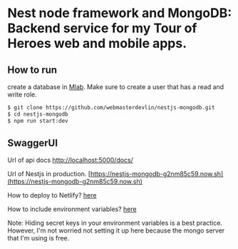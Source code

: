 # Nest node framework and MongoDB: Backend service for my Tour of Heroes web and mobile apps.

## How to run

create a database in [Mlab](https://mlab.com/). Make sure to create a user that has a read and write role.

```sh
$ git clone https://github.com/webmasterdevlin/nestjs-mongodb.git
$ cd nestjs-mongodb
$ npm run start:dev
```


## SwaggerUI
Url of api docs [http://localhost:5000/docs/](http://localhost:5000/docs/)

Url of Nestjs in production. [https://nestjs-mongodb-g2nm85c59.now.sh](https://nestjs-mongodb-g2nm85c59.now.sh)

How to deploy to Netlify? [here](https://trilon.io/blog/deploying-nestjs-to-zeit-now)

How to include environment variables? [here](https://zeit.co/docs/v2/build-step#using-environment-variables-and-secrets)

Note: Hiding secret keys in your environment variables is a best practice. However, I'm not worried not setting it up here because the mongo server that I'm using is free.
